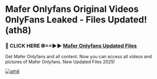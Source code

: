 # Mafer Onlyfans Original Videos 0nlyFans Leaked - Files Updated! (ath8)

<h3>🔴 CLICK HERE 🌐==►► <a href="https://tinyurl.com/2m67pmp6" rel="nofollow">Mafer Onlyfans Updated Files</a></h3>

Get Mafer Onlyfans and all content. Now you can access all videos and pictures of Mafer Onlyfans. New Updated Files 2025!

[![ath8](https://i.imgur.com/H4QAA4z.gif)](https://tinyurl.com/2m67pmp6)